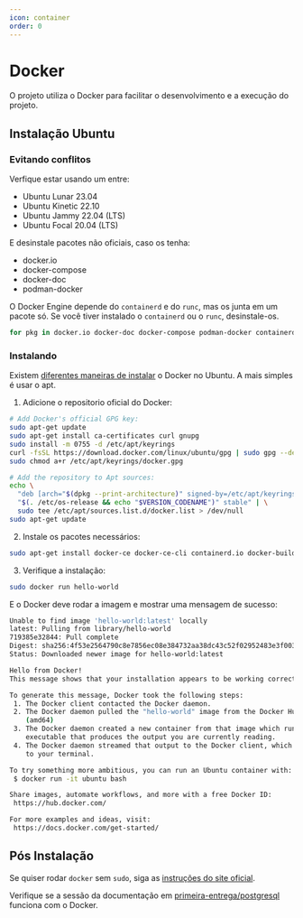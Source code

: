 ```yaml
---
icon: container
order: 0
---
```


# Docker

O projeto utiliza o Docker para facilitar o desenvolvimento e a execução do projeto.

## Instalação Ubuntu

### Evitando conflitos

Verfique estar usando um entre:

- Ubuntu Lunar 23.04
- Ubuntu Kinetic 22.10
- Ubuntu Jammy 22.04 (LTS)
- Ubuntu Focal 20.04 (LTS)

E desinstale pacotes não oficiais, caso os tenha:

- docker.io
- docker-compose
- docker-doc
- podman-docker

O Docker Engine depende do `containerd` e do `runc`, mas os junta em um pacote só. Se você tiver instalado o `containerd` ou o `runc`, desinstale-os.

```bash
for pkg in docker.io docker-doc docker-compose podman-docker containerd runc; do sudo apt-get remove $pkg; done
```

### Instalando

Existem [diferentes maneiras de instalar](https://docs.docker.com/engine/install/ubuntu/#installation-methods) o Docker no Ubuntu. A mais simples é usar o apt.

1. Adicione o repositorio oficial do Docker:

```bash
# Add Docker's official GPG key:
sudo apt-get update
sudo apt-get install ca-certificates curl gnupg
sudo install -m 0755 -d /etc/apt/keyrings
curl -fsSL https://download.docker.com/linux/ubuntu/gpg | sudo gpg --dearmor -o /etc/apt/keyrings/docker.gpg
sudo chmod a+r /etc/apt/keyrings/docker.gpg

# Add the repository to Apt sources:
echo \
  "deb [arch="$(dpkg --print-architecture)" signed-by=/etc/apt/keyrings/docker.gpg] https://download.docker.com/linux/ubuntu \
  "$(. /etc/os-release && echo "$VERSION_CODENAME")" stable" | \
  sudo tee /etc/apt/sources.list.d/docker.list > /dev/null
sudo apt-get update
```

2. Instale os pacotes necessários:

```bash
sudo apt-get install docker-ce docker-ce-cli containerd.io docker-buildx-plugin docker-compose-plugin
```

3. Verifique a instalação:

```bash
sudo docker run hello-world
```

E o Docker deve rodar a imagem e mostrar uma mensagem de sucesso:

```bash
Unable to find image 'hello-world:latest' locally
latest: Pulling from library/hello-world
719385e32844: Pull complete
Digest: sha256:4f53e2564790c8e7856ec08e384732aa38dc43c52f02952483e3f003afbf23db
Status: Downloaded newer image for hello-world:latest

Hello from Docker!
This message shows that your installation appears to be working correctly.

To generate this message, Docker took the following steps:
 1. The Docker client contacted the Docker daemon.
 2. The Docker daemon pulled the "hello-world" image from the Docker Hub.
    (amd64)
 3. The Docker daemon created a new container from that image which runs the
    executable that produces the output you are currently reading.
 4. The Docker daemon streamed that output to the Docker client, which sent it
    to your terminal.

To try something more ambitious, you can run an Ubuntu container with:
 $ docker run -it ubuntu bash

Share images, automate workflows, and more with a free Docker ID:
 https://hub.docker.com/

For more examples and ideas, visit:
 https://docs.docker.com/get-started/
```

## Pós Instalação

Se quiser rodar `docker` sem `sudo`, siga as [instruções do site oficial](https://docs.docker.com/engine/install/linux-postinstall/).

Verifique se a sessão da documentação em [primeira-entrega/postgresql](./postgresql.md) funciona com o Docker.
